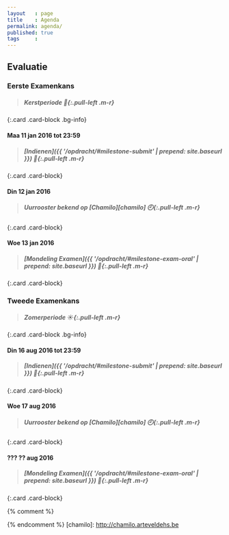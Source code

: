 ```yaml
---
layout   : page
title    : Agenda
permalink: agenda/
published: true
tags     :
---
```


Evaluatie
---------

### Eerste Examenkans

> ##### Kerstperiode *:christmas_tree:*{:.pull-left .m-r}
{:.card .card-block .bg-info}

#### Maa 11 jan 2016 tot 23:59

> ##### [Indienen]({{ '/opdracht/#milestone-submit' | prepend: site.baseurl }}) *:checkered_flag:*{:.pull-left .m-r}
{:.card .card-block}

#### Din 12 jan 2016

> ##### Uurrooster bekend op [Chamilo][chamilo] *:clock9:*{:.pull-left .m-r}
{:.card .card-block}

#### Woe 13 jan 2016

> ##### [Mondeling Examen]({{ '/opdracht/#milestone-exam-oral' | prepend: site.baseurl }}) *:speech_balloon:*{:.pull-left .m-r}
{:.card .card-block}

### Tweede Examenkans

> ##### Zomerperiode *:sunny:*{:.pull-left .m-r}
{:.card .card-block .bg-info}

#### Din 16 aug 2016 tot 23:59

> ##### [Indienen]({{ '/opdracht/#milestone-submit' | prepend: site.baseurl }}) *:checkered_flag:*{:.pull-left .m-r}
{:.card .card-block}

#### Woe 17 aug 2016

> ##### Uurrooster bekend op [Chamilo][chamilo] *:clock9:*{:.pull-left .m-r}
{:.card .card-block}

#### ??? ?? aug 2016

> ##### [Mondeling Examen]({{ '/opdracht/#milestone-exam-oral' | prepend: site.baseurl }}) *:speech_balloon:*{:.pull-left .m-r}
{:.card .card-block}


{% comment %}
<!-- ⚓ Hyperlinks -->
{% endcomment %}
[chamilo]:                  http://chamilo.arteveldehs.be
